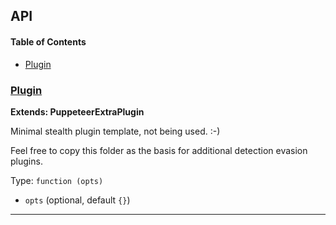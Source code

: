 ## API

<!-- Generated by documentation.js. Update this documentation by updating the source code. -->

#### Table of Contents

-   [Plugin](#plugin)

### [Plugin](https://github.com/berstend/puppeteer-extra/blob/fecde9acbed91ce2a3edda3f4d12a297fee443a6/packages/puppeteer-extra-plugin-stealth/evasions/_template/index.js#L10-L20)

**Extends: PuppeteerExtraPlugin**

Minimal stealth plugin template, not being used. :-)

Feel free to copy this folder as the basis for additional detection evasion plugins.

Type: `function (opts)`

-   `opts`   (optional, default `{}`)

* * *

